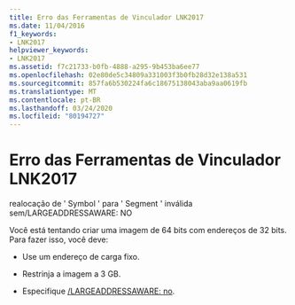 ```yaml
---
title: Erro das Ferramentas de Vinculador LNK2017
ms.date: 11/04/2016
f1_keywords:
- LNK2017
helpviewer_keywords:
- LNK2017
ms.assetid: f7c21733-b0fb-4888-a295-9b453ba6ee77
ms.openlocfilehash: 02e80de5c34809a331003f3b0fb28d32e138a531
ms.sourcegitcommit: 857fa6b530224fa6c18675138043aba9aa0619fb
ms.translationtype: MT
ms.contentlocale: pt-BR
ms.lasthandoff: 03/24/2020
ms.locfileid: "80194727"
---
```

# <a name="linker-tools-error-lnk2017"></a>Erro das Ferramentas de Vinculador LNK2017

realocação de ' Symbol ' para ' Segment ' inválida sem/LARGEADDRESSAWARE: NO

Você está tentando criar uma imagem de 64 bits com endereços de 32 bits. Para fazer isso, você deve:

- Use um endereço de carga fixo.

- Restrinja a imagem a 3 GB.

- Especifique [/LARGEADDRESSAWARE: no](../../build/reference/largeaddressaware-handle-large-addresses.md).
